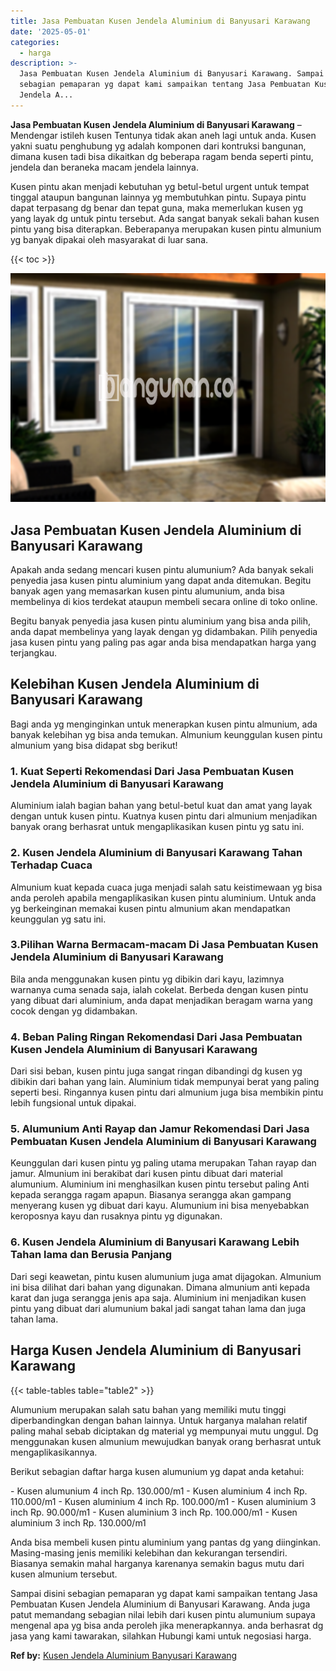 ```yaml
---
title: Jasa Pembuatan Kusen Jendela Aluminium di Banyusari Karawang
date: '2025-05-01'
categories:
  - harga
description: >-
  Jasa Pembuatan Kusen Jendela Aluminium di Banyusari Karawang. Sampai disini
  sebagian pemaparan yg dapat kami sampaikan tentang Jasa Pembuatan Kusen
  Jendela A...
---
```


**Jasa Pembuatan Kusen Jendela Aluminium di Banyusari Karawang** – Mendengar istileh kusen Tentunya tidak akan aneh lagi untuk anda. Kusen yakni suatu penghubung yg adalah komponen dari kontruksi bangunan, dimana kusen tadi bisa dikaitkan dg beberapa ragam benda seperti pintu, jendela dan beraneka macam jendela lainnya.

Kusen pintu akan menjadi kebutuhan yg betul-betul urgent untuk tempat tinggal ataupun bangunan lainnya yg membutuhkan pintu. Supaya pintu dapat terpasang dg benar dan tepat guna, maka memerlukan kusen yg yang layak dg untuk pintu tersebut. Ada sangat banyak sekali bahan kusen pintu yang bisa diterapkan. Beberapanya merupakan kusen pintu almunium yg banyak dipakai oleh masyarakat di luar sana.

{{< toc >}}

![Jasa Pembuatan Kusen Jendela Aluminium di Banyusari Karawang](/images/harga-kusen-jendela-alumunium-30.png)

## Jasa Pembuatan Kusen Jendela Aluminium di Banyusari Karawang

Apakah anda sedang mencari kusen pintu alumunium? Ada banyak sekali penyedia jasa kusen pintu aluminium yang dapat anda ditemukan. Begitu banyak agen yang memasarkan kusen pintu alumunium, anda bisa membelinya di kios terdekat ataupun membeli secara online di toko online.

Begitu banyak penyedia jasa kusen pintu aluminium yang bisa anda pilih, anda dapat membelinya yang layak dengan yg didambakan. Pilih penyedia jasa kusen pintu yang paling pas agar anda bisa mendapatkan harga yang terjangkau.

## Kelebihan Kusen Jendela Aluminium di Banyusari Karawang

Bagi anda yg menginginkan untuk menerapkan kusen pintu almunium, ada banyak kelebihan yg bisa anda temukan. Almunium keunggulan kusen pintu almunium yang bisa didapat sbg berikut!

### 1\. Kuat Seperti Rekomendasi Dari Jasa Pembuatan Kusen Jendela Aluminium di Banyusari Karawang

Aluminium ialah bagian bahan yang betul-betul kuat dan amat yang layak dengan untuk kusen pintu. Kuatnya kusen pintu dari almunium menjadikan banyak orang berhasrat untuk mengaplikasikan kusen pintu yg satu ini.

### 2\. Kusen Jendela Aluminium di Banyusari Karawang Tahan Terhadap Cuaca

Almunium kuat kepada cuaca juga menjadi salah satu keistimewaan yg bisa anda peroleh apabila mengaplikasikan kusen pintu aluminium. Untuk anda yg berkeinginan memakai kusen pintu almunium akan mendapatkan keunggulan yg satu ini.

### 3.Pilihan Warna Bermacam-macam Di Jasa Pembuatan Kusen Jendela Aluminium di Banyusari Karawang

Bila anda menggunakan kusen pintu yg dibikin dari kayu, lazimnya warnanya cuma senada saja, ialah cokelat. Berbeda dengan kusen pintu yang dibuat dari aluminium, anda dapat menjadikan beragam warna yang cocok dengan yg didambakan.

### 4\. Beban Paling Ringan Rekomendasi Dari Jasa Pembuatan Kusen Jendela Aluminium di Banyusari Karawang

Dari sisi beban, kusen pintu juga sangat ringan dibandingi dg kusen yg dibikin dari bahan yang lain. Aluminium tidak mempunyai berat yang paling seperti besi. Ringannya kusen pintu dari almunium juga bisa membikin pintu lebih fungsional untuk dipakai.

### 5\. Alumunium Anti Rayap dan Jamur Rekomendasi Dari Jasa Pembuatan Kusen Jendela Aluminium di Banyusari Karawang

Keunggulan dari kusen pintu yg paling utama merupakan Tahan rayap dan jamur. Almunium ini berakibat dari kusen pintu dibuat dari material alumunium. Aluminium ini menghasilkan kusen pintu tersebut paling Anti kepada serangga ragam apapun. Biasanya serangga akan gampang menyerang kusen yg dibuat dari kayu. Alumunium ini bisa menyebabkan keroposnya kayu dan rusaknya pintu yg digunakan.

### 6\. Kusen Jendela Aluminium di Banyusari Karawang Lebih Tahan lama dan Berusia Panjang

Dari segi keawetan, pintu kusen alumunium juga amat dijagokan. Almunium ini bisa dilihat dari bahan yang digunakan. Dimana almunium anti kepada karat dan juga serangga jenis apa saja. Aluminium ini menjadikan kusen pintu yang dibuat dari alumunium bakal jadi sangat tahan lama dan juga tahan lama.

## Harga Kusen Jendela Aluminium di Banyusari Karawang

{{< table-tables table="table2" >}}

Alumunium merupakan salah satu bahan yang memiliki mutu tinggi diperbandingkan dengan bahan lainnya. Untuk harganya malahan relatif paling mahal sebab diciptakan dg material yg mempunyai mutu unggul. Dg menggunakan kusen almunium mewujudkan banyak orang berhasrat untuk mengaplikasikannya.

Berikut sebagian daftar harga kusen alumunium yg dapat anda ketahui:

\- Kusen alumunium 4 inch Rp. 130.000/m1 - Kusen aluminium 4 inch Rp. 110.000/m1 - Kusen aluminium 4 inch Rp. 100.000/m1 - Kusen aluminium 3 inch Rp. 90.000/m1 - Kusen aluminium 3 inch Rp. 100.000/m1 - Kusen aluminium 3 inch Rp. 130.000/m1

Anda bisa membeli kusen pintu aluminium yang pantas dg yang diinginkan. Masing-masing jenis memiliki kelebihan dan kekurangan tersendiri. Biasanya semakin mahal harganya karenanya semakin bagus mutu dari kusen almunium tersebut.

Sampai disini sebagian pemaparan yg dapat kami sampaikan tentang Jasa Pembuatan Kusen Jendela Aluminium di Banyusari Karawang. Anda juga patut memandang sebagian nilai lebih dari kusen pintu alumunium supaya mengenal apa yg bisa anda peroleh jika menerapkannya. anda berhasrat dg jasa yang kami tawarakan, silahkan Hubungi kami untuk negosiasi harga.

**Ref by:** [Kusen Jendela Aluminium Banyusari Karawang](https://id.wikipedia.org/wiki/Kusen)
